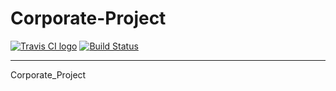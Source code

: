 # Corporate-Project
[![Travis CI logo](https://github.com/richelbilderbeek/travis_gcc_cpp17/raw/master/TravisCI.png)](https://travis-ci.org)
[![Build Status](https://travis-ci.org/EvilAcid/Corporate-Project.svg?branch=master)](https://travis-ci.org/EvilAcid/Corporate-Project)

- - -
Corporate_Project
